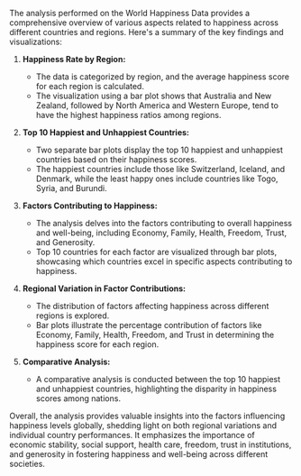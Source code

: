 The analysis performed on the World Happiness Data provides a comprehensive overview of various aspects related to happiness across different countries and regions. Here's a summary of the key findings and visualizations:

1. **Happiness Rate by Region:**
   - The data is categorized by region, and the average happiness score for each region is calculated.
   - The visualization using a bar plot shows that Australia and New Zealand, followed by North America and Western Europe, tend to have the highest happiness ratios among regions.

2. **Top 10 Happiest and Unhappiest Countries:**
   - Two separate bar plots display the top 10 happiest and unhappiest countries based on their happiness scores.
   - The happiest countries include those like Switzerland, Iceland, and Denmark, while the least happy ones include countries like Togo, Syria, and Burundi.

3. **Factors Contributing to Happiness:**
   - The analysis delves into the factors contributing to overall happiness and well-being, including Economy, Family, Health, Freedom, Trust, and Generosity.
   - Top 10 countries for each factor are visualized through bar plots, showcasing which countries excel in specific aspects contributing to happiness.

4. **Regional Variation in Factor Contributions:**
   - The distribution of factors affecting happiness across different regions is explored.
   - Bar plots illustrate the percentage contribution of factors like Economy, Family, Health, Freedom, and Trust in determining the happiness score for each region.

5. **Comparative Analysis:**
   - A comparative analysis is conducted between the top 10 happiest and unhappiest countries, highlighting the disparity in happiness scores among nations.

Overall, the analysis provides valuable insights into the factors influencing happiness levels globally, shedding light on both regional variations and individual country performances. It emphasizes the importance of economic stability, social support, health care, freedom, trust in institutions, and generosity in fostering happiness and well-being across different societies.
